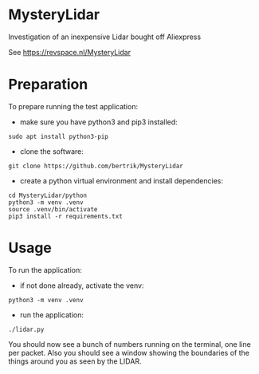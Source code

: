 # MysteryLidar
Investigation of an inexpensive Lidar bought off Aliexpress

See https://revspace.nl/MysteryLidar

# Preparation
To prepare running the test application:
* make sure you have python3 and pip3 installed:
```
sudo apt install python3-pip
```
* clone the software:
```
git clone https://github.com/bertrik/MysteryLidar
```
* create a python virtual environment and install dependencies:
```
cd MysteryLidar/python
python3 -m venv .venv
source .venv/bin/activate
pip3 install -r requirements.txt
```

# Usage
To run the application:
* if not done already, activate the venv:
```
python3 -m venv .venv
```
* run the application:
```
./lidar.py
```

You should now see a bunch of numbers running on the terminal, one line per packet.
Also you should see a window showing the boundaries of the things around you as seen by the LIDAR.
